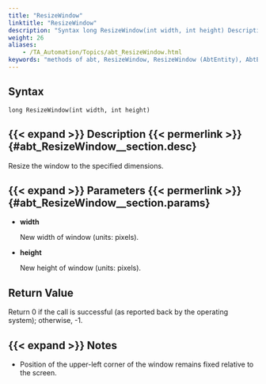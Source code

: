 ```yaml
--- 
title: "ResizeWindow"
linktitle: "ResizeWindow"
description: "Syntax long ResizeWindow(int width, int height) Description Resize the window to the specified dimensions. Parameters width New width of window (units: pixels). height New height of window (units: ..."
weight: 26
aliases: 
    - /TA_Automation/Topics/abt_ResizeWindow.html
keywords: "methods of abt, ResizeWindow, ResizeWindow (AbtEntity), AbtEntity, resizewindow, abtentity resizewindow, resize window, change window dimensions, adjust window size"
---
```


## Syntax

`long ResizeWindow(int width, int height)`

## {{< expand >}} Description {{< permerlink >}} {#abt_ResizeWindow__section.desc} 

Resize the window to the specified dimensions.

## {{< expand >}} Parameters {{< permerlink >}} {#abt_ResizeWindow__section.params} 

-   **width**

    New width of window \(units: pixels\).

-   **height**

    New height of window \(units: pixels\).


## Return Value

Return 0 if the call is successful \(as reported back by the operating system\); otherwise, -1.

## {{< expand >}} Notes

-   Position of the upper-left corner of the window remains fixed relative to the screen.




